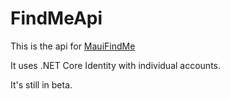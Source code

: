 # FindMeApi
  
This is the api for [MauiFindMe](https://github.com/mattsell82/MauiFindMe)

It uses .NET Core Identity with individual accounts.

It's still in beta.
